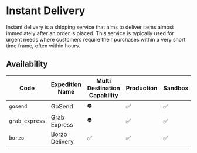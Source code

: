 # Instant Delivery

Instant delivery is a shipping service that aims to deliver items almost immediately after an order is placed. This service is typically used for urgent needs where customers require their purchases within a very short time frame, often within hours.

## Availability
| Code           | Expedition Name | Multi Destination Capability | Production | Sandbox |
|----------------|-----------------|------------------------------|------------|---------|
| `gosend`       | GoSend          | ⛔                            | ✅          | ✅       |
| `grab_express` | Grab Express    | ⛔                            | ✅          | ✅       |
| `borzo`        | Borzo Delivery  | ✅                            | ✅          | ✅       |
